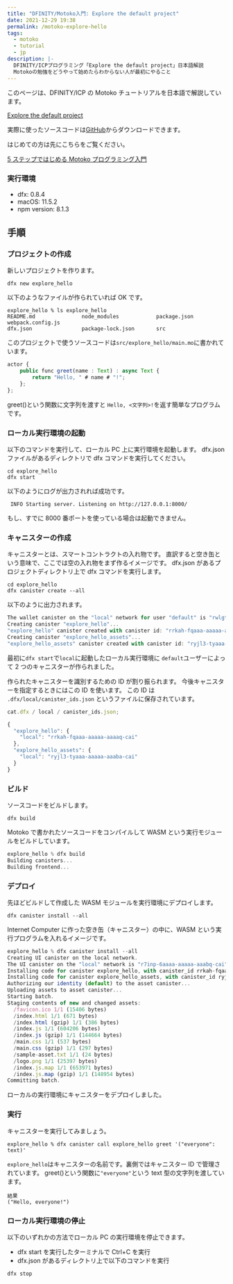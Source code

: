 ```yaml
---
title: "DFINITY/Motoko入門: Explore the default project"
date: 2021-12-29 19:38
permalink: /motoko-explore-hello
tags:
  - motoko
  - tutorial
  - jp
description: |-
  DFINITY/ICPプログラミング「Explore the default project」日本語解説
  Motokoの勉強をどうやって始めたらわからない人が最初にやること
---
```


このページは、DFINITY/ICP の Motoko チュートリアルを日本語で解説しています。

[Explore the default project](https://smartcontracts.org/docs/developers-guide/tutorials/explore-templates.html)

実際に使ったソースコードは[GitHub](https://github.com/smacon-dev/motoko-tutorial/tree/main/explore_hello)からダウンロードできます。

はじめての方は先にこちらをご覧ください。

[5 ステップではじめる Motoko プログラミング入門](/hello-motoko)

### 実行環境

- dfx: 0.8.4
- macOS: 11.5.2
- npm version: 8.1.3

## 手順

### プロジェクトの作成

新しいプロジェクトを作ります。

```
dfx new explore_hello
```

以下のようなファイルが作られていれば OK です。

```
explore_hello % ls explore_hello
README.md               node_modules            package.json            webpack.config.js
dfx.json                package-lock.json       src
```

このプロジェクトで使うソースコードは`src/explore_hello/main.mo`に書かれています。

```ts
actor {
    public func greet(name : Text) : async Text {
        return "Hello, " # name # "!";
    };
};
```

greet()という関数に文字列を渡すと `Hello, <文字列>!`を返す簡単なプログラムです。

### ローカル実行環境の起動

以下のコマンドを実行して、ローカル PC 上に実行環境を起動します。
dfx.json ファイルがあるディレクトリで dfx コマンドを実行してください。

```
cd explore_hello
dfx start
```

以下のようにログが出力されれば成功です。

```
 INFO Starting server. Listening on http://127.0.0.1:8000/
```

もし、すでに 8000 番ポートを使っている場合は起動できません。

### キャニスターの作成

キャニスターとは、スマートコントラクトの入れ物です。
直訳すると空き缶という意味で、ここでは空の入れ物をまず作るイメージです。
dfx.json があるプロジェクトディレクトリ上で dfx コマンドを実行します。

```
cd explore_hello
dfx canister create --all
```

以下のように出力されます。

```ts
The wallet canister on the "local" network for user "default" is "rwlgt-iiaaa-aaaaa-aaaaa-cai"
Creating canister "explore_hello"...
"explore_hello" canister created with canister id: "rrkah-fqaaa-aaaaa-aaaaq-cai"
Creating canister "explore_hello_assets"...
"explore_hello_assets" canister created with canister id: "ryjl3-tyaaa-aaaaa-aaaba-cai"
```

最初に`dfx start`で`local`に起動したローカル実行環境に
`default`ユーザーによって
2 つのキャニスターが作られました。

作られたキャニスターを識別するための ID が割り振られます。
今後キャニスターを指定するときにはこの ID を使います。
この ID は `.dfx/local/canister_ids.json` というファイルに保存されています。

```ts
cat.dfx / local / canister_ids.json;
```

```ts
{
  "explore_hello": {
    "local": "rrkah-fqaaa-aaaaa-aaaaq-cai"
  },
  "explore_hello_assets": {
    "local": "ryjl3-tyaaa-aaaaa-aaaba-cai"
  }
}
```

### ビルド

ソースコードをビルドします。

```
dfx build
```

Motoko で書かれたソースコードをコンパイルして WASM という実行モジュールをビルドしています。

```ts
explore_hello % dfx build
Building canisters...
Building frontend...
```

### デプロイ

先ほどビルドして作成した WASM モジュールを実行環境にデプロイします。

```
dfx canister install --all
```

Internet Computer に作った空き缶（キャニスター）の中に、WASM という実行プログラムを入れるイメージです。

```ts
explore_hello % dfx canister install --all
Creating UI canister on the local network.
The UI canister on the "local" network is "r7inp-6aaaa-aaaaa-aaabq-cai"
Installing code for canister explore_hello, with canister_id rrkah-fqaaa-aaaaa-aaaaq-cai
Installing code for canister explore_hello_assets, with canister_id ryjl3-tyaaa-aaaaa-aaaba-cai
Authorizing our identity (default) to the asset canister...
Uploading assets to asset canister...
Starting batch.
Staging contents of new and changed assets:
  /favicon.ico 1/1 (15406 bytes)
  /index.html 1/1 (671 bytes)
  /index.html (gzip) 1/1 (386 bytes)
  /index.js 1/1 (604206 bytes)
  /index.js (gzip) 1/1 (144664 bytes)
  /main.css 1/1 (537 bytes)
  /main.css (gzip) 1/1 (297 bytes)
  /sample-asset.txt 1/1 (24 bytes)
  /logo.png 1/1 (25397 bytes)
  /index.js.map 1/1 (653971 bytes)
  /index.js.map (gzip) 1/1 (148954 bytes)
Committing batch.
```

ローカルの実行環境にキャニスターをデプロイしました。

### 実行

キャニスターを実行してみましょう。

```
explore_hello % dfx canister call explore_hello greet '("everyone": text)'
```

`explore_hello`はキャニスターの名前です。裏側ではキャニスター ID で管理されています。
greet()という関数に`"everyone"`という text 型の文字列を渡しています。

```
結果
("Hello, everyone!")
```

### ローカル実行環境の停止

以下のいずれかの方法でローカル PC の実行環境を停止できます。

- dfx start を実行したターミナルで Ctrl+C を実行
- dfx.json があるディレクトリ上で以下のコマンドを実行

```
dfx stop
```
